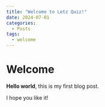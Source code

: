 ```yaml
---
title: "Welcome to Letz Quiz!"
date: 2024-07-01
categories:
  - Posts
tags:
  - welcome
---
```


# Welcome

**Hello world**, this is my first blog post.

I hope you like it!